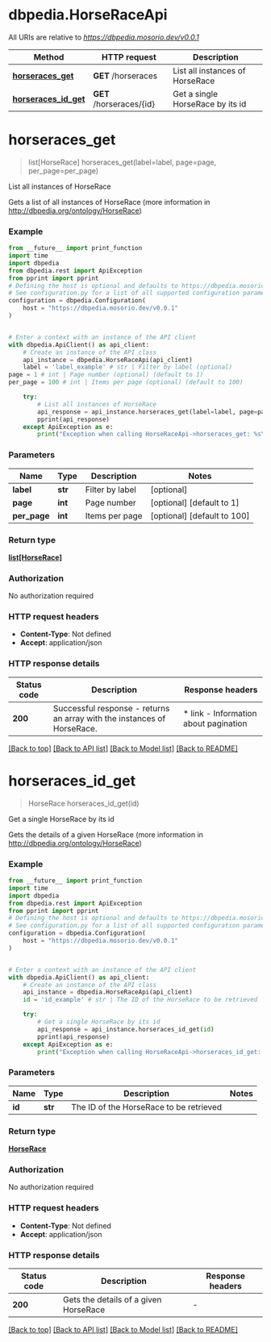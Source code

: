 # dbpedia.HorseRaceApi

All URIs are relative to *https://dbpedia.mosorio.dev/v0.0.1*

Method | HTTP request | Description
------------- | ------------- | -------------
[**horseraces_get**](HorseRaceApi.md#horseraces_get) | **GET** /horseraces | List all instances of HorseRace
[**horseraces_id_get**](HorseRaceApi.md#horseraces_id_get) | **GET** /horseraces/{id} | Get a single HorseRace by its id


# **horseraces_get**
> list[HorseRace] horseraces_get(label=label, page=page, per_page=per_page)

List all instances of HorseRace

Gets a list of all instances of HorseRace (more information in http://dbpedia.org/ontology/HorseRace)

### Example

```python
from __future__ import print_function
import time
import dbpedia
from dbpedia.rest import ApiException
from pprint import pprint
# Defining the host is optional and defaults to https://dbpedia.mosorio.dev/v0.0.1
# See configuration.py for a list of all supported configuration parameters.
configuration = dbpedia.Configuration(
    host = "https://dbpedia.mosorio.dev/v0.0.1"
)


# Enter a context with an instance of the API client
with dbpedia.ApiClient() as api_client:
    # Create an instance of the API class
    api_instance = dbpedia.HorseRaceApi(api_client)
    label = 'label_example' # str | Filter by label (optional)
page = 1 # int | Page number (optional) (default to 1)
per_page = 100 # int | Items per page (optional) (default to 100)

    try:
        # List all instances of HorseRace
        api_response = api_instance.horseraces_get(label=label, page=page, per_page=per_page)
        pprint(api_response)
    except ApiException as e:
        print("Exception when calling HorseRaceApi->horseraces_get: %s\n" % e)
```

### Parameters

Name | Type | Description  | Notes
------------- | ------------- | ------------- | -------------
 **label** | **str**| Filter by label | [optional] 
 **page** | **int**| Page number | [optional] [default to 1]
 **per_page** | **int**| Items per page | [optional] [default to 100]

### Return type

[**list[HorseRace]**](HorseRace.md)

### Authorization

No authorization required

### HTTP request headers

 - **Content-Type**: Not defined
 - **Accept**: application/json

### HTTP response details
| Status code | Description | Response headers |
|-------------|-------------|------------------|
**200** | Successful response - returns an array with the instances of HorseRace. |  * link - Information about pagination <br>  |

[[Back to top]](#) [[Back to API list]](../README.md#documentation-for-api-endpoints) [[Back to Model list]](../README.md#documentation-for-models) [[Back to README]](../README.md)

# **horseraces_id_get**
> HorseRace horseraces_id_get(id)

Get a single HorseRace by its id

Gets the details of a given HorseRace (more information in http://dbpedia.org/ontology/HorseRace)

### Example

```python
from __future__ import print_function
import time
import dbpedia
from dbpedia.rest import ApiException
from pprint import pprint
# Defining the host is optional and defaults to https://dbpedia.mosorio.dev/v0.0.1
# See configuration.py for a list of all supported configuration parameters.
configuration = dbpedia.Configuration(
    host = "https://dbpedia.mosorio.dev/v0.0.1"
)


# Enter a context with an instance of the API client
with dbpedia.ApiClient() as api_client:
    # Create an instance of the API class
    api_instance = dbpedia.HorseRaceApi(api_client)
    id = 'id_example' # str | The ID of the HorseRace to be retrieved

    try:
        # Get a single HorseRace by its id
        api_response = api_instance.horseraces_id_get(id)
        pprint(api_response)
    except ApiException as e:
        print("Exception when calling HorseRaceApi->horseraces_id_get: %s\n" % e)
```

### Parameters

Name | Type | Description  | Notes
------------- | ------------- | ------------- | -------------
 **id** | **str**| The ID of the HorseRace to be retrieved | 

### Return type

[**HorseRace**](HorseRace.md)

### Authorization

No authorization required

### HTTP request headers

 - **Content-Type**: Not defined
 - **Accept**: application/json

### HTTP response details
| Status code | Description | Response headers |
|-------------|-------------|------------------|
**200** | Gets the details of a given HorseRace |  -  |

[[Back to top]](#) [[Back to API list]](../README.md#documentation-for-api-endpoints) [[Back to Model list]](../README.md#documentation-for-models) [[Back to README]](../README.md)

